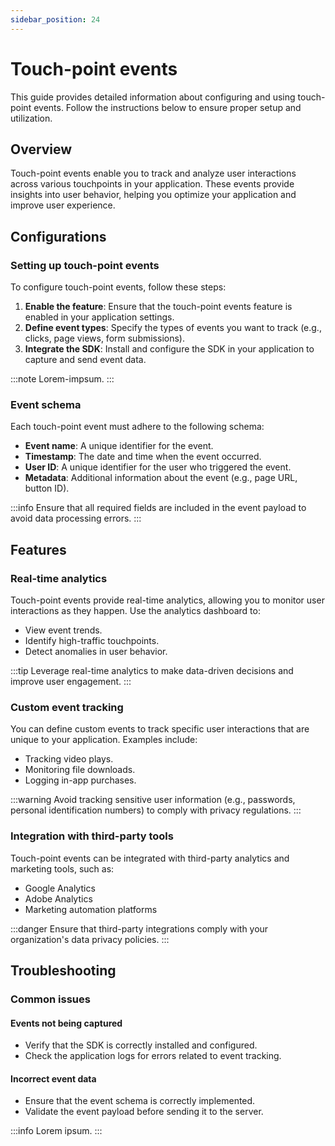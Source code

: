 ```yaml
---
sidebar_position: 24
---
```


# Touch-point events

This guide provides detailed information about configuring and using touch-point events. Follow the instructions below to ensure proper setup and utilization.

## Overview

Touch-point events enable you to track and analyze user interactions across various touchpoints in your application. These events provide insights into user behavior, helping you optimize your application and improve user experience.

## Configurations

### Setting up touch-point events

To configure touch-point events, follow these steps:

1. **Enable the feature**: Ensure that the touch-point events feature is enabled in your application settings.
2. **Define event types**: Specify the types of events you want to track (e.g., clicks, page views, form submissions).
3. **Integrate the SDK**: Install and configure the SDK in your application to capture and send event data.

:::note
Lorem-impsum.
:::

### Event schema

Each touch-point event must adhere to the following schema:

- **Event name**: A unique identifier for the event.
- **Timestamp**: The date and time when the event occurred.
- **User ID**: A unique identifier for the user who triggered the event.
- **Metadata**: Additional information about the event (e.g., page URL, button ID).

:::info
Ensure that all required fields are included in the event payload to avoid data processing errors.
:::

## Features

### Real-time analytics

Touch-point events provide real-time analytics, allowing you to monitor user interactions as they happen. Use the analytics dashboard to:

- View event trends.
- Identify high-traffic touchpoints.
- Detect anomalies in user behavior.

:::tip
Leverage real-time analytics to make data-driven decisions and improve user engagement.
:::

### Custom event tracking

You can define custom events to track specific user interactions that are unique to your application. Examples include:

- Tracking video plays.
- Monitoring file downloads.
- Logging in-app purchases.

:::warning
Avoid tracking sensitive user information (e.g., passwords, personal identification numbers) to comply with privacy regulations.
:::

### Integration with third-party tools

Touch-point events can be integrated with third-party analytics and marketing tools, such as:

- Google Analytics
- Adobe Analytics
- Marketing automation platforms

:::danger
Ensure that third-party integrations comply with your organization's data privacy policies.
:::

## Troubleshooting

### Common issues

#### Events not being captured

- Verify that the SDK is correctly installed and configured.
- Check the application logs for errors related to event tracking.

#### Incorrect event data

- Ensure that the event schema is correctly implemented.
- Validate the event payload before sending it to the server.

:::info
Lorem ipsum.
:::
